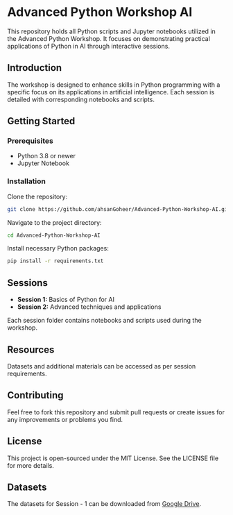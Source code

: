 
# Advanced Python Workshop AI

This repository holds all Python scripts and Jupyter notebooks utilized in the Advanced Python Workshop. It focuses on demonstrating practical applications of Python in AI through interactive sessions.

## Introduction

The workshop is designed to enhance skills in Python programming with a specific focus on its applications in artificial intelligence. Each session is detailed with corresponding notebooks and scripts.

## Getting Started

### Prerequisites

- Python 3.8 or newer
- Jupyter Notebook

### Installation

Clone the repository:
```bash
git clone https://github.com/ahsanGoheer/Advanced-Python-Workshop-AI.git
```

Navigate to the project directory:
```bash
cd Advanced-Python-Workshop-AI
```

Install necessary Python packages:
```bash
pip install -r requirements.txt
```

## Sessions

- **Session 1:** Basics of Python for AI
- **Session 2:** Advanced techniques and applications

Each session folder contains notebooks and scripts used during the workshop.

## Resources

Datasets and additional materials can be accessed as per session requirements.

## Contributing

Feel free to fork this repository and submit pull requests or create issues for any improvements or problems you find.

## License

This project is open-sourced under the MIT License. See the LICENSE file for more details.

## Datasets 
The datasets for Session - 1 can be downloaded from [Google Drive](https://drive.google.com/drive/folders/1DQcyxta-gse0h_RwkirDyck06LwP-W-K?usp=share_link).
